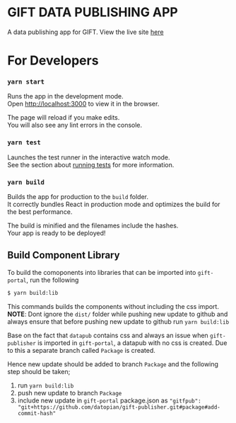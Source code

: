 # GIFT DATA PUBLISHING APP

A data publishing app for GIFT. View the live site [here](https://datopian.github.io/gift-publisher)

# For Developers

### `yarn start`

Runs the app in the development mode.\
Open [http://localhost:3000](http://localhost:3000) to view it in the browser.

The page will reload if you make edits.\
You will also see any lint errors in the console.

### `yarn test`

Launches the test runner in the interactive watch mode.\
See the section about [running tests](https://facebook.github.io/create-react-app/docs/running-tests) for more information.

### `yarn build`

Builds the app for production to the `build` folder.\
It correctly bundles React in production mode and optimizes the build for the best performance.

The build is minified and the filenames include the hashes.\
Your app is ready to be deployed!

## Build Component Library

To build the comoponents into libraries that can be imported into `gift-portal`, run the following

```bash
$ yarn build:lib
```

This commands builds the components without including the css import.
**NOTE**: Dont ignore the `dist/` folder while pushing new update to github and always ensure that before pushing new update to github run `yarn build:lib`

Base on the fact that `datapub` contains css and always an issue when `gift-publisher` is imported in `gift-portal`, a datapub with no css is created. Due to this a separate branch called `Package` is created.

Hence new update should be added to branch `Package`  and the following step should be taken;

1. run `yarn build:lib`
2. push new update to branch `Package`
3. include new update in `gift-portal` package.json as `"gitfpub":  "git+https://github.com/datopian/gift-publisher.git#package#add-commit-hash"`
